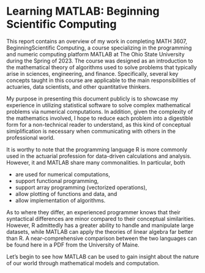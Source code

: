 # Learning MATLAB: Beginning Scientific Computing

This report contains an overview of my work in completing MATH 3607, BeginningScientific Computing, a course specializing in the programming and numeric computing platform MATLAB at The Ohio State University during the Spring of 2023. The course was designed as an introduction to the mathematical theory of algorithms used to solve
problems that typically arise in sciences, engineering, and finance. Specifically, several key concepts taught in this course are applicable to the main responsibilities of actuaries, data scientists, and other quantitative thinkers.

My purpose in presenting this document publicly is to showcase my experience in utilizing statistical software to solve complex mathematical problems via numerical computations. In addition, given the complexity of the mathematics involved, I hope to reduce each problem into a digestible form for a non-technical reader to understand, as this kind of conceptual simiplification is necessary when communicating with others in the professional world.

It is worthy to note that the programming language R is more commonly used in the actuarial profession for data-driven calculations and analysis. However, it and MATLAB
share many commonalities. In particular, both
- are used for numerical computations,
- support functional programming,
- support array programming (vectorized operations),
- allow plotting of functions and data, and
- allow implementation of algorithms.

As to where they differ, an experienced programmer knows that their syntactical differences are minor compared to their conceptual similarities. However, R admittedly has a greater ability to handle and manipulate large datasets, while MATLAB can apply the theories of linear algebra far better than R. A near-comprehensive comparison between the two languages can be found here in a PDF from the University of Maine.

Let’s begin to see how MATLAB can be used to gain insight about the nature of our world through mathematical models and computation.
